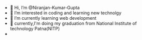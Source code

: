 - 👋 Hi, I’m @Niranjan-Kumar-Gupta
- 👀 I’m interested in coding and learning new technolgy
- 🌱 I’m currently learning web development
- 🏫 currently,I'm doing my graduation from National Institute of technology Patna(NITP)
- 

<!---
Niranjan-Kumar-Gupta/Niranjan-Kumar-Gupta is a ✨ special ✨ repository because its `README.md` (this file) appears on your GitHub profile.
You can click the Preview link to take a look at your changes.
--->
